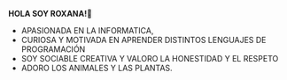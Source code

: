 **HOLA SOY ROXANA!**👋

 - APASIONADA EN LA INFORMATICA,
 - CURIOSA Y MOTIVADA EN APRENDER DISTINTOS LENGUAJES DE PROGRAMACIÓN
 - SOY SOCIABLE  CREATIVA Y VALORO LA HONESTIDAD Y EL RESPETO
 - ADORO LOS ANIMALES Y LAS PLANTAS.
